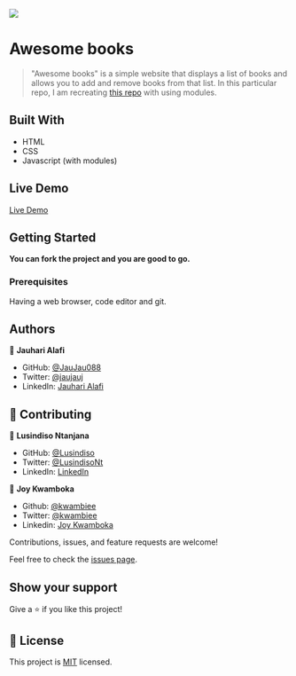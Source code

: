 ![](https://img.shields.io/badge/Microverse-blueviolet)

# Awesome books

> "Awesome books" is a simple website that displays a list of books and allows you to add and remove books from that list. In this particular repo, I am recreating [this repo](https://github.com/JauJau088/awesome-books-luci-jau-joy.git) with using modules.

## Built With

- HTML
- CSS
- Javascript (with modules)

## Live Demo

[Live Demo](https://jaujau088.github.io/awesome-books-refactor/)


## Getting Started

**You can fork the project and you are good to go.**

### Prerequisites
Having a web browser, code editor and git.

## Authors

👤 **Jauhari Alafi**

- GitHub: [@JauJau088](https://github.com/JauJau088) 
- Twitter: [@jaujauj](https://twitter.com/jaujauj) 
- LinkedIn: [Jauhari Alafi](https://linkedin.com/in/jauhari-alafi-7295b821a/)

## 🤝 Contributing

👤 **Lusindiso Ntanjana**

- GitHub: [@Lusindiso](https://github.com/Lusindiso)
- Twitter: [@LusindisoNt](https://twitter.com/LusindisoNt)
- LinkedIn: [LinkedIn](https://www.linkedin.com/in/lusindisontanjana/)

👤 **Joy Kwamboka**

- Github: [@kwambiee](https://github.com/kwambiee)
- Twitter: [@kwambiee](https://twitter.com/kwambiee)
- Linkedin: [Joy Kwamboka](https://www.linkedin.com/in/joy-kwamboka)

Contributions, issues, and feature requests are welcome!

Feel free to check the [issues page](../../issues/).

## Show your support

Give a ⭐️ if you like this project!

## 📝 License

This project is [MIT](./MIT.md) licensed.
